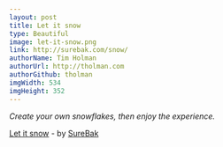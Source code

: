 ```yaml
---
layout: post
title: Let it snow
type: Beautiful
image: let-it-snow.png
link: http://surebak.com/snow/
authorName: Tim Holman
authorUrl: http://tholman.com
authorGithub: tholman
imgWidth: 534
imgHeight: 352
---
```


_Create your own snowflakes, then enjoy the experience._

[Let it snow](http://surebak.com/snow/) - by [SureBak](http://surebak.com/)
